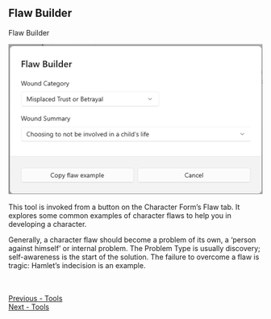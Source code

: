 ## Flaw Builder ##
Flaw Builder

![](Flaw-Builder.png)

This tool is invoked from a button on the Character Form’s Flaw tab. It explores some common examples of character flaws to help you in developing a character.

Generally, a character flaw should become a problem of its own, a ‘person against himself’ or internal problem. The Problem Type is usually discovery; self-awareness is the start of the solution. The failure to overcome a flaw is tragic: Hamlet’s indecision is an example.

 <br/> <br/>
[Previous - Tools](Tools.md) <br/>
[Next - Tools](Tools.md) <br/>
